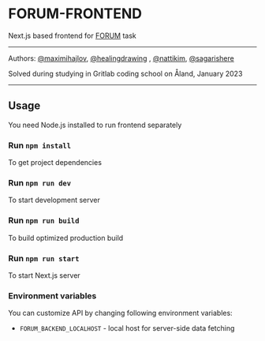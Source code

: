 # FORUM-FRONTEND

Next.js based frontend for [FORUM](https://github.com/01-edu/public/tree/master/subjects/forum) task

---

Authors: [@maximihajlov](https://github.com/maximihajlov), [@healingdrawing](https://github.com/healingdrawing)
, [@nattikim](https://github.com/nattikim), [@sagarishere](https://github.com/sagarishere)

Solved during studying in Gritlab coding school on Åland, January 2023

---

## Usage

You need Node.js installed to run frontend separately

### Run `npm install`

To get project dependencies

### Run `npm run dev`

To start development server

### Run `npm run build`

To build optimized production build

### Run `npm run start`

To start Next.js server

[//]: # "TODO: add comment about data fetching and export mode config"

### Environment variables

You can customize API by changing following environment variables:

- `FORUM_BACKEND_LOCALHOST` - local host for server-side data fetching
